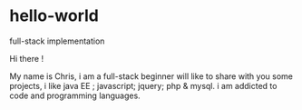 # hello-world
full-stack implementation

Hi there !

My name is Chris, i am a full-stack beginner will like to share with you some projects, 
i like java EE ; javascript; jquery; php & mysql. i am addicted to code and programming
languages. 
